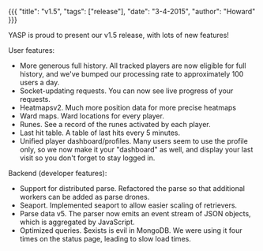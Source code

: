{{{
  "title": "v1.5",
  "tags": ["release"],
  "date": "3-4-2015",
  "author": "Howard"
}}}

YASP is proud to present our v1.5 release, with lots of new features!

<!--more-->

User features:
* More generous full history.  All tracked players are now eligible for full history, and we've bumped our processing rate to approximately 100 users a day.
* Socket-updating requests.  You can now see live progress of your requests.
* Heatmapsv2.  Much more position data for more precise heatmaps
* Ward maps.  Ward locations for every player.
* Runes.  See a record of the runes activated by each player.
* Last hit table.  A table of last hits every 5 minutes.
* Unified player dashboard/profiles.  Many users seem to use the profile only, so we now make it your "dashboard" as well, and display your last visit so you don't forget to stay logged in.

Backend (developer features):
* Support for distributed parse.  Refactored the parse so that additional workers can be added as parse drones.
* Seaport.  Implemented seaport to allow easier scaling of retrievers.
* Parse data v5.  The parser now emits an event stream of JSON objects, which is aggregated by JavaScript.
* Optimized queries.  $exists is evil in MongoDB.  We were using it four times on the status page, leading to slow load times.